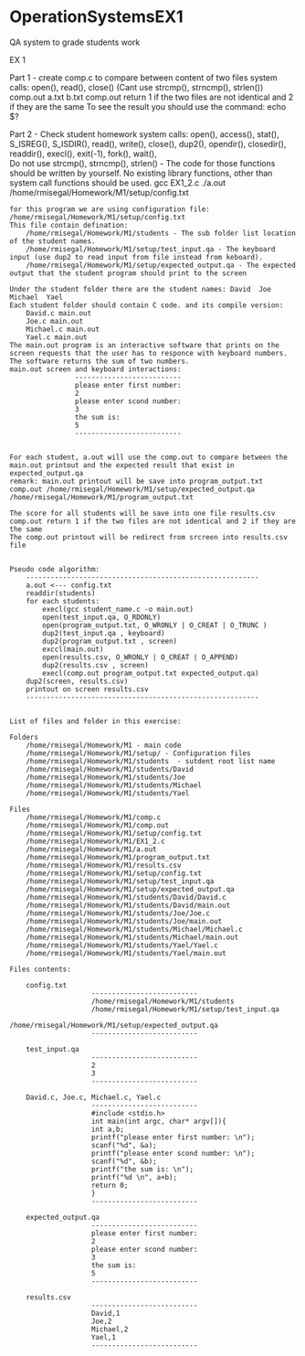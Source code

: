# OperationSystemsEX1
QA system to grade students work


EX 1 

Part 1 - create comp.c to compare between content of two files
	system calls: open(), read(), close() (Cant use strcmp(), strncmp(), strlen())
	comp.out a.txt b.txt
	comp.out return 1 if the two files are not identical and 2 if they are the same 
	To see the result you should use the command: echo $?

Part 2 - Check student homework 
	system calls: open(), access(), stat(), S_ISREG(), S_ISDIR(), read(), write(), close(), dup2(), opendir(), closedir(), readdir(), execl(), exit(-1), fork(), wait(),  
				 Do not use strcmp(), strncmp(), strlen() - The code for those functions should be written by yourself. No existing library functions, other than system call functions should be used.
	gcc EX1_2.c
	./a.out /home/rmisegal/Homework/M1/setup/config.txt
	
	for this program we are using configuration file: /home/rmisegal/Homework/M1/setup/config.txt
	This file contain defination:
		/home/rmisegal/Homework/M1/students - The sub folder list location of the student names.
		/home/rmisegal/Homework/M1/setup/test_input.qa - The keyboard input (use dup2 to read input from file instead from keboard).
		/home/rmisegal/Homework/M1/setup/expected_output.qa - The expected output that the student program should print to the screen
	
	Under the student folder there are the student names: David  Joe  Michael  Yael
	Each student folder should contain C code. and its compile version:
		David.c main.out
		Joe.c main.out
		Michael.c main.out
		Yael.c main.out
	The main.out program is an interactive software that prints on the screen requests that the user has to responce with keyboard numbers. 
	The software returns the sum of two numbers.
	main.out screen and keyboard interactions:
					--------------------------
					please enter first number:
					2
					please enter scond number:
					3
					the sum is:
					5
					--------------------------
	
	
	For each student, a.out will use the comp.out to compare between the main.out printout and the expected result that exist in expected_output.qa
	remark: main.out printout will be save into program_output.txt
	comp.out /home/rmisegal/Homework/M1/setup/expected_output.qa /home/rmisegal/Homework/M1/program_output.txt
	
	The score for all students will be save into one file results.csv 
	comp.out return 1 if the two files are not identical and 2 if they are the same
	The comp.out printout will be redirect from srcreen into results.csv file 
	
	
	Pseudo code algorithm:
		---------------------------------------------------------
		a.out <--- config.txt
		readdir(students)
		for each students:
			execl(gcc student_name.c -o main.out)
			open(test_input.qa, O_RDONLY) 
			open(program_output.txt, O_WRONLY | O_CREAT | O_TRUNC ) 
			dup2(test_input.qa , keyboard)
			dup2(program_output.txt , screen)
			exccl(main.out)
			open(results.csv, O_WRONLY | O_CREAT | O_APPEND) 
			dup2(results.csv , screen)
			execl(comp.out program_output.txt expected_output.qa)
		dup2(screen, results.csv)
		printout on screen results.csv
		---------------------------------------------------------
	
	
	List of files and folder in this exercise:
	
	Folders	
		/home/rmisegal/Homework/M1 - main code
		/home/rmisegal/Homework/M1/setup/ - Configuration files
		/home/rmisegal/Homework/M1/students  - sutdent root list name
		/home/rmisegal/Homework/M1/students/David
		/home/rmisegal/Homework/M1/students/Joe
		/home/rmisegal/Homework/M1/students/Michael
		/home/rmisegal/Homework/M1/students/Yael
		
	Files
		/home/rmisegal/Homework/M1/comp.c	
		/home/rmisegal/Homework/M1/comp.out
		/home/rmisegal/Homework/M1/setup/config.txt
		/home/rmisegal/Homework/M1/EX1_2.c
		/home/rmisegal/Homework/M1/a.out
		/home/rmisegal/Homework/M1/program_output.txt
		/home/rmisegal/Homework/M1/results.csv
		/home/rmisegal/Homework/M1/setup/config.txt
		/home/rmisegal/Homework/M1/setup/test_input.qa
		/home/rmisegal/Homework/M1/setup/expected_output.qa
		/home/rmisegal/Homework/M1/students/David/David.c
		/home/rmisegal/Homework/M1/students/David/main.out
		/home/rmisegal/Homework/M1/students/Joe/Joe.c
		/home/rmisegal/Homework/M1/students/Joe/main.out
		/home/rmisegal/Homework/M1/students/Michael/Michael.c
		/home/rmisegal/Homework/M1/students/Michael/main.out
		/home/rmisegal/Homework/M1/students/Yael/Yael.c
		/home/rmisegal/Homework/M1/students/Yael/main.out
		
	Files contents:
	
		config.txt
						--------------------------
						/home/rmisegal/Homework/M1/students
						/home/rmisegal/Homework/M1/setup/test_input.qa
						/home/rmisegal/Homework/M1/setup/expected_output.qa	
						--------------------------
		
		test_input.qa
						--------------------------
						2
						3	
						--------------------------	
		
		David.c, Joe.c, Michael.c, Yael.c 
						--------------------------	
						#include <stdio.h>
						int main(int argc, char* argv[]){
						int a,b;
						printf("please enter first number: \n");
						scanf("%d", &a);
						printf("please enter scond number: \n");
						scanf("%d", &b);	
						printf("the sum is: \n");
						printf("%d \n", a+b);
						return 0;
						}
						--------------------------	

		expected_output.qa	
						--------------------------
						please enter first number:
						2
						please enter scond number:
						3
						the sum is:
						5
						--------------------------
		
		results.csv
						--------------------------
						David,1
						Joe,2
						Michael,2
						Yael,1
						--------------------------
						

		
		
		
		
